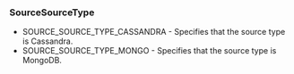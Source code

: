 ### SourceSourceType


- SOURCE_SOURCE_TYPE_CASSANDRA - Specifies that the source type is Cassandra.
- SOURCE_SOURCE_TYPE_MONGO - Specifies that the source type is MongoDB.
